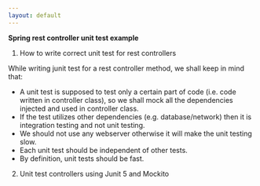 ```yaml
---
layout: default
---
```


**Spring rest controller unit test example**


1. How to write correct unit test for rest controllers

 While writing junit test for a rest controller method, we shall keep in mind that:
 
 * A unit test is supposed to test only a certain part of code (i.e. code written in controller class), so we shall mock all the dependencies injected and used in controller class.
 * If the test utilizes other dependencies (e.g. database/network) then it is integration testing and not unit testing.
 * We should not use any webserver otherwise it will make the unit testing slow.
 * Each unit test should be independent of other tests.
 * By definition, unit tests should be fast.
 
 
 
2. Unit test controllers using Junit 5 and Mockito

